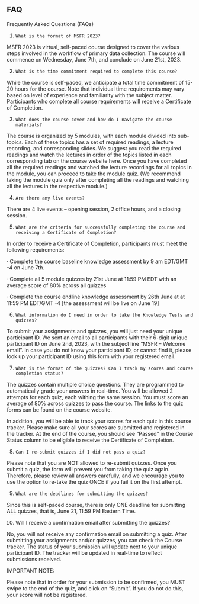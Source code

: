 ## FAQ

Frequently Asked Questions (FAQs)
1.     What is the format of MSFR 2023?

MSFR 2023 is virtual, self-paced course designed to cover the various steps involved in the workflow of primary data collection. The course will commence on Wednesday, June 7th, and conclude on June 21st, 2023.

2.     What is the time commitment required to complete this course?

While the course is self-paced, we anticipate a total time commitment of 15-20 hours for the course. Note that individual time requirements may vary based on level of experience and familiarity with the subject matter. Participants who complete all course requirements will receive a Certificate of Completion.

3.     What does the course cover and how do I navigate the course materials?

The course is organized by 5 modules, with each module divided into sub-topics. Each of these topics has a set of required readings, a lecture recording, and corresponding slides. We suggest you read the required readings and watch the lectures in order of the topics listed in each corresponding tab on the course website here. Once you have completed all the required readings and watched the lecture recordings for all topics in the module, you can proceed to take the module quiz. (We recommend taking the module quiz only after completing all the readings and watching all the lectures in the respective module.)

4.     Are there any live events?

There are 4 live events – opening session, 2 office hours, and a closing session.

5.     What are the criteria for successfully completing the course and receiving a Certificate of Completion?

In order to receive a Certificate of Completion, participants must meet the following requirements:

·       Complete the course baseline knowledge assessment by 9 am EDT/GMT -4 on June 7th.

·       Complete all 5 module quizzes by 21st June at 11:59 PM EDT with an average score of 80% across all quizzes

·       Complete the course endline knowledge assessment by 26th June at at 11:59 PM EDT/GMT -4 [the assessment will be live on June 19]

6.     What information do I need in order to take the Knowledge Tests and quizzes?

To submit your assignments and quizzes, you will just need your unique participant ID. We sent an email to all participants with their 6-digit unique participant ID on June 2nd, 2023, with the subject line “MSFR – Welcome email”. In case you do not know your participant ID, or cannot find it, please look up your participant ID using this form with your registered email.

7.     What is the format of the quizzes? Can I track my scores and course completion status?

The quizzes contain multiple choice questions. They are programmed to automatically grade your answers in real-time. You will be allowed 2 attempts for each quiz, each withing the same session. You must score an average of 80% across quizzes to pass the course. The links to the quiz forms can be found on the course website.

In addition, you will be able to track your scores for each quiz in this course tracker. Please make sure all your scores are submitted and registered in the tracker. At the end of the course, you should see “Passed” in the Course Status column to be eligible to receive the Certificate of Completion.

8.     Can I re-submit quizzes if I did not pass a quiz?

Please note that you are NOT allowed to re-submit quizzes. Once you submit a quiz, the form will prevent you from taking the quiz again. Therefore, please review all answers carefully, and we encourage you to use the option to re-take the quiz ONCE if you fail it on the first attempt.

9.     What are the deadlines for submitting the quizzes?

Since this is self-paced course, there is only ONE deadline for submitting ALL quizzes, that is, June 21, 11:59 PM Eastern Time.

10.  Will I receive a confirmation email after submitting the quizzes?

No, you will not receive any confirmation email on submitting a quiz. After submitting your assignments and/or quizzes, you can check the Course tracker. The status of your submission will update next to your unique participant ID. The tracker will be updated in real-time to reflect submissions received.

IMPORTANT NOTE:

Please note that in order for your submission to be confirmed, you MUST swipe to the end of the quiz, and click on “Submit”. If you do not do this, your score will not be registered.